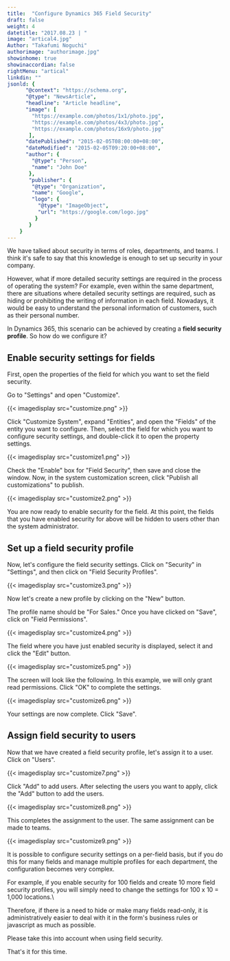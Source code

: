 ```yaml
---
title:  "Configure Dynamics 365 Field Security"
draft: false
weight: 4
datetitle: "2017.08.23 | "
image: "artical4.jpg"
Author: "Takafumi Noguchi"
authorimage: "authorimage.jpg"
showinhome: true
showinaccordian: false
rightMenu: "artical"
linkdin: ""
jsonld: {
      "@context": "https://schema.org",
      "@type": "NewsArticle",
      "headline": "Article headline",
      "image": [
        "https://example.com/photos/1x1/photo.jpg",
        "https://example.com/photos/4x3/photo.jpg",
        "https://example.com/photos/16x9/photo.jpg"
       ],
      "datePublished": "2015-02-05T08:00:00+08:00",
      "dateModified": "2015-02-05T09:20:00+08:00",
      "author": {
        "@type": "Person",
        "name": "John Doe"
       },
       "publisher": {
        "@type": "Organization",
        "name": "Google",
        "logo": {
          "@type": "ImageObject",
          "url": "https://google.com/logo.jpg"
         }
       }
    }
---
```

<!-- Intro  -->
We have talked about security in terms of roles, departments, and teams. I think it's safe to say that this knowledge is enough to set up security in your company.

However, what if more detailed security settings are required in the process of operating the system? For example, even within the same department, there are situations where detailed security settings are required, such as hiding or prohibiting the writing of information in each field. Nowadays, it would be easy to understand the personal information of customers, such as their personal number.

In Dynamics 365, this scenario can be achieved by creating a **field security profile**. So how do we configure it?


## Enable security settings for fields
First, open the properties of the field for which you want to set the field security.

Go to "Settings" and open "Customize".
<!-- Image= customize.png -->
{{< imagedisplay src="customize.png" >}}

Click "Customize System", expand "Entities", and open the "Fields" of the entity you want to configure. Then, select the field for which you want to configure security settings, and double-click it to open the property settings.
<!-- Image= customize1.png -->
{{< imagedisplay src="customize1.png" >}}

Check the "Enable" box for "Field Security", then save and close the window. Now, in the system customization screen, click "Publish all customizations" to publish.
<!-- Image= customize2.png -->
{{< imagedisplay src="customize2.png" >}}

You are now ready to enable security for the field. At this point, the fields that you have enabled security for above will be hidden to users other than the system administrator.

## Set up a field security profile
Now, let's configure the field security settings. Click on "Security" in "Settings", and then click on "Field Security Profiles".
<!-- Image= customize3.png -->
{{< imagedisplay src="customize3.png" >}}

Now let's create a new profile by clicking on the "New" button.

The profile name should be "For Sales." Once you have clicked on "Save", click on "Field Permissions".
<!-- Image= customize4.png -->
{{< imagedisplay src="customize4.png" >}}

The field where you have just enabled security is displayed, select it and click the "Edit" button.
<!-- Image= customize5.png -->
{{< imagedisplay src="customize5.png" >}}

The screen will look like the following. In this example, we will only grant read permissions. Click "OK" to complete the settings.
<!-- Image= customize6.png -->
{{< imagedisplay src="customize6.png" >}}

Your settings are now complete. Click "Save".

## Assign field security to users
Now that we have created a field security profile, let's assign it to a user. Click on "Users".
<!-- Image= customize7.png -->
{{< imagedisplay src="customize7.png" >}}

Click "Add" to add users. After selecting the users you want to apply, click the "Add" button to add the users.
<!-- Image= customize8.png -->
{{< imagedisplay src="customize8.png" >}}

This completes the assignment to the user. The same assignment can be made to teams.
<!-- Image= customize9.png -->
{{< imagedisplay src="customize9.png" >}}


It is possible to configure security settings on a per-field basis, but if you do this for many fields and manage multiple profiles for each department, the configuration becomes very complex.

For example, if you enable security for 100 fields and create 10 more field security profiles, you will simply need to change the settings for 100 x 10 = 1,000 locations.\

Therefore, if there is a need to hide or make many fields read-only, it is administratively easier to deal with it in the form's business rules or javascript as much as possible.

Please take this into account when using field security.

That's it for this time.    
&nbsp;